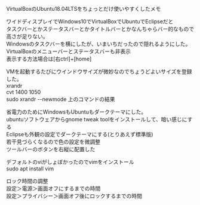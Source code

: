 VirtualBoxのUbuntu18.04LTSをちょっとだけ使いやすくしたメモ

ワイドディスプレイでWindows10でVirtualBoxでUbuntuでEclipseだと  
タスクバーとかステータスバーとかタイトルバーとかなんちゃらバー的なもので高さが足りない。  
Windowsのタスクバーを横にしたが、いまいちだったので隠れるようにした。
VirtualBoxのメニューバーとステータスバーも非表示  
表示する方法場合は[右ctrl]+[home]  

VMを起動するたびにウインドウサイズが微妙なのでちょうどよいサイズを登録した。  
xrandr  
cvt 1400 1050  
sudo xrandr --newmode 上のコマンドの結果  

省電力のためにWindowsもUbuntuもダークテーマにした。  
ubuntuソフトウェアからgnome tweak toolをインストールして、暗い感じにする  
Eclipseも外観の設定でダークテーマにする(とりあえず標準版)  
若干見づらくなるので色の設定を微調整  
ツールバーのボタンを右縦に配置した  

デフォルトのviがしょぼかったのでvimをインストール  
sudo apt install vim  

ロック時間の調整  
設定＞電源＞画面オフにするまでの時間  
設定＞プライバシー＞画面オフ後にロックするまでの時間  
